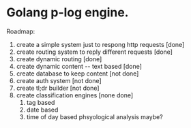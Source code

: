 # Golang p-log engine.

Roadmap:

1. create a simple system just to respong http requests [done]
2. create routing system to reply different requests [done]
3. create dynamic routing [done]
4. create dynamic content -- text based [done]
5. create database to keep content [not done]
6. create auth system [not done]
7. create tl;dr builder [not done]
8. create classification engines [none done]
	1. tag based
	2. date based
	4. time of day based phsyological analysis maybe?

